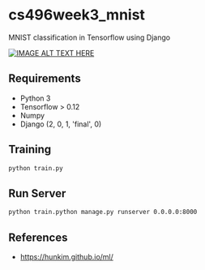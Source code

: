 # cs496week3_mnist
MNIST classification in Tensorflow using Django

[![IMAGE ALT TEXT HERE](https://i.ytimg.com/vi/oaSu3NjladU/hqdefault.jpg?sqp=-oaymwEXCPYBEIoBSFryq4qpAwkIARUAAIhCGAE=&rs=AOn4CLB_wSe9eaVWGgnUXM-Sy3AS0rjk1g)](https://www.youtube.com/watch?v=oaSu3NjladU)


## Requirements
- Python 3
- Tensorflow > 0.12
- Numpy
- Django (2, 0, 1, 'final', 0)


## Training
```bash
python train.py
```


## Run Server
```bash
python train.python manage.py runserver 0.0.0.0:8000
```

## References
 - https://hunkim.github.io/ml/
